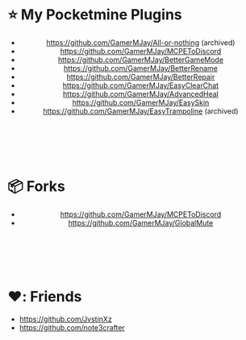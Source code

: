 # :star: My Pocketmine Plugins
<div align="center">
  
- https://github.com/GamerMJay/All-or-nothing (archived)
- https://github.com/GamerMJay/MCPEToDiscord
- https://github.com/GamerMJay/BetterGameMode
- https://github.com/GamerMJay/BetterRename
- https://github.com/GamerMJay/BetterRepair
- https://github.com/GamerMJay/EasyClearChat
- https://github.com/GamerMJay/AdvancedHeal
- https://github.com/GamerMJay/EasySkin
- https://github.com/GamerMJay/EasyTrampoline (archived)
  
</div>
  
<br><br><br><br>
  
# :package: Forks
<div align="center">
  
 - https://github.com/GamerMJay/MCPEToDiscord
 - https://github.com/GamerMJay/GlobalMute
 
</div>
  
<br><br><br><br>
  
# ❤️: Friends
<!--START_SECTION:activity-->
- https://github.com/JvstinXz
- https://github.com/note3crafter
<!--END_SECTION:activity-->
